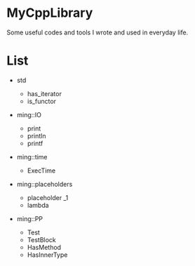 # MyCppLibrary
Some useful codes and tools I wrote and used in everyday life.

# List
- std
  - has_iterator
  - is_functor
  
- ming::IO
  - print
  - println
  - printf
  
- ming::time
  - ExecTime

- ming::placeholders
  - placeholder _1
  - lambda

- ming::PP
  - Test
  - TestBlock
  - HasMethod
  - HasInnerType


